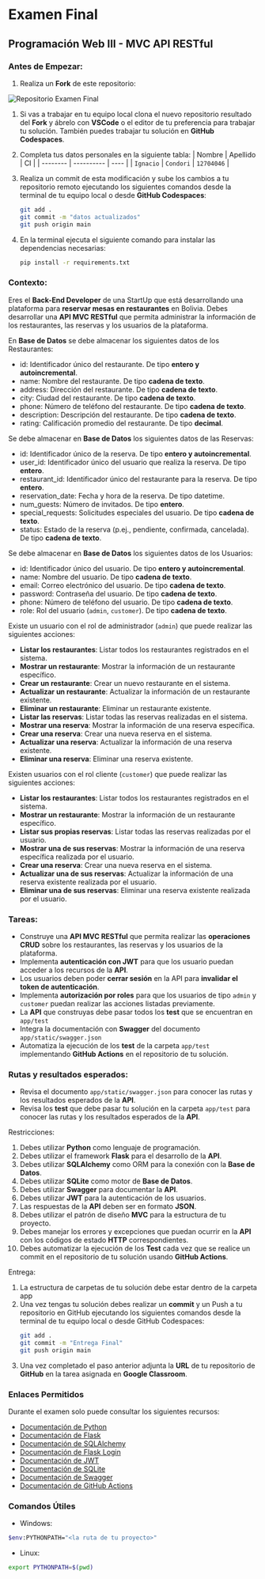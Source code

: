 # Examen Final

## Programación Web III - MVC API RESTful

### Antes de Empezar:

1. Realiza un **Fork** de este repositorio:

![Repositorio Examen Final](https://live.staticflickr.com/65535/53786372843_49b3358b74_z.jpg)

1. Si vas a trabajar en tu equipo local clona el nuevo repositorio resultado del **Fork** y ábrelo con **VSCode** o el editor de tu preferencia para trabajar tu solución. También puedes trabajar tu solución en **GitHub Codespaces**.

2. Completa tus datos personales en la siguiente tabla:
   | Nombre | Apellido | CI |
   | -------- | ---------- | ---- |
   | `Ignacio` | `Condori` | `12704046` |

3. Realiza un commit de esta modificación y sube los cambios a tu repositorio remoto ejecutando los siguientes comandos desde la terminal de tu equipo local o desde **GitHub Codespaces**:
   ```bash
   git add .
   git commit -m "datos actualizados"
   git push origin main
   ```
4. En la terminal ejecuta el siguiente comando para instalar las dependencias necesarias:
   ```bash
   pip install -r requirements.txt
   ```

### Contexto:

Eres el **Back-End Developer** de una StartUp que está desarrollando una plataforma para **reservar mesas en restaurantes** en Bolivia. Debes desarrollar una **API MVC RESTful** que permita administrar la información de los restaurantes, las reservas y los usuarios de la plataforma.

En **Base de Datos** se debe almacenar los siguientes datos de los Restaurantes:

- id: Identificador único del restaurante. De tipo **entero y autoincremental**.
- name: Nombre del restaurante. De tipo **cadena de texto**.
- address: Dirección del restaurante. De tipo **cadena de texto**.
- city: Ciudad del restaurante. De tipo **cadena de texto**.
- phone: Número de teléfono del restaurante. De tipo **cadena de texto**.
- description: Descripción del restaurante. De tipo **cadena de texto**.
- rating: Calificación promedio del restaurante. De tipo **decimal**.

Se debe almacenar en **Base de Datos** los siguientes datos de las Reservas:

- id: Identificador único de la reserva. De tipo **entero y autoincremental**.
- user_id: Identificador único del usuario que realiza la reserva. De tipo **entero**.
- restaurant_id: Identificador único del restaurante para la reserva. De tipo **entero**.
- reservation_date: Fecha y hora de la reserva. De tipo datetime.
- num_guests: Número de invitados. De tipo **entero**.
- special_requests: Solicitudes especiales del usuario. De tipo **cadena de texto**.
- status: Estado de la reserva (p.ej., pendiente, confirmada, cancelada). De tipo **cadena de texto**.

Se debe almacenar en **Base de Datos** los siguientes datos de los Usuarios:

- id: Identificador único del usuario. De tipo **entero y autoincremental**.
- name: Nombre del usuario. De tipo **cadena de texto**.
- email: Correo electrónico del usuario. De tipo **cadena de texto**.
- password: Contraseña del usuario. De tipo **cadena de texto**.
- phone: Número de teléfono del usuario. De tipo **cadena de texto**.
- role: Rol del usuario (`admin`, `customer`). De tipo **cadena de texto**.

Existe un usuario con el rol de administrador (`admin`) que puede realizar las siguientes acciones:

- **Listar los restaurantes**: Listar todos los restaurantes registrados en el sistema.
- **Mostrar un restaurante**: Mostrar la información de un restaurante específico.
- **Crear un restaurante**: Crear un nuevo restaurante en el sistema.
- **Actualizar un restaurante**: Actualizar la información de un restaurante existente.
- **Eliminar un restaurante**: Eliminar un restaurante existente.
- **Listar las reservas**: Listar todas las reservas realizadas en el sistema.
- **Mostrar una reserva**: Mostrar la información de una reserva específica.
- **Crear una reserva**: Crear una nueva reserva en el sistema.
- **Actualizar una reserva**: Actualizar la información de una reserva existente.
- **Eliminar una reserva**: Eliminar una reserva existente.

Existen usuarios con el rol cliente (`customer`) que puede realizar las siguientes acciones:

- **Listar los restaurantes**: Listar todos los restaurantes registrados en el sistema.
- **Mostrar un restaurante**: Mostrar la información de un restaurante específico.
- **Listar sus propias reservas**: Listar todas las reservas realizadas por el usuario.
- **Mostrar una de sus reservas**: Mostrar la información de una reserva específica realizada por el usuario.
- **Crear una reserva**: Crear una nueva reserva en el sistema.
- **Actualizar una de sus reservas**: Actualizar la información de una reserva existente realizada por el usuario.
- **Eliminar una de sus reservas**: Eliminar una reserva existente realizada por el usuario.

### Tareas:

- Construye una **API MVC RESTful** que permita realizar las **operaciones CRUD** sobre los restaurantes, las reservas y los usuarios de la plataforma.
- Implementa **autenticación con JWT** para que los usuario puedan acceder a los recursos de la **API**.
- Los usuarios deben poder **cerrar sesión** en la API para **invalidar el token de autenticación**.
- Implementa **autorización por roles** para que los usuarios de tipo `admin` y `customer` puedan realizar las acciones listadas previamente.
- La **API** que construyas debe pasar todos los **test** que se encuentran en `app/test`
- Integra la documentación con **Swagger** del documento `app/static/swagger.json`
- Automatiza la ejecución de los **test** de la carpeta `app/test` implementando **GitHub Actions** en el repositorio de tu solución.

### Rutas y resultados esperados:

- Revisa el documento `app/static/swagger.json` para conocer las rutas y los resultados esperados de la **API**.
- Revisa los **test** que debe pasar tu solución en la carpeta `app/test` para conocer las rutas y los resultados esperados de la **API**.

Restricciones:

1. Debes utilizar **Python** como lenguaje de programación.
2. Debes utilizar el framework **Flask** para el desarrollo de la **API**.
3. Debes utilizar **SQLAlchemy** como ORM para la conexión con la **Base de Datos**.
4. Debes utilizar **SQLite** como motor de **Base de Datos**.
5. Debes utilizar **Swagger** para documentar la **API**.
6. Debes utilizar **JWT** para la autenticación de los usuarios.
7. Las respuestas de la **API** deben ser en formato **JSON**.
8. Debes utilizar el patrón de diseño **MVC** para la estructura de tu proyecto.
9. Debes manejar los errores y excepciones que puedan ocurrir en la **API** con los códigos de estado **HTTP** correspondientes.
10. Debes automatizar la ejecución de los **Test** cada vez que se realice un commit en el repositorio de tu solución usando **GitHub Actions**.

Entrega:

1. La estructura de carpetas de tu solución debe estar dentro de la carpeta app
2. Una vez tengas tu solución debes realizar un **commit** y un Push a tu repositorio en GitHub ejecutando los siguientes comandos desde la terminal de tu equipo local o desde GitHub Codespaces:
   ```bash
   git add .
   git commit -m "Entrega Final"
   git push origin main
   ```
3. Una vez completado el paso anterior adjunta la **URL** de tu repositorio de **GitHub** en la tarea asignada en **Google Classroom**.

### Enlaces Permitidos

Durante el examen solo puede consultar los siguientes recursos:

- [Documentación de Python](https://docs.python.org/3/)
- [Documentación de Flask](https://flask.palletsprojects.com/en/2.0.x/)
- [Documentación de SQLAlchemy](https://flask-sqlalchemy.palletsprojects.com/en/3.1.x/)
- [Documentación de Flask Login](https://flask-login.readthedocs.io/en/latest/)
- [Documentación de JWT](https://flask-jwt-extended.readthedocs.io/en/stable/)
- [Documentación de SQLite](https://www.sqlite.org/docs.html)
- [Documentación de Swagger](https://swagger.io/docs/)
- [Documentación de GitHub Actions](https://docs.github.com/en/actions)

### Comandos Útiles

- Windows:

```bash
$env:PYTHONPATH="<la ruta de tu proyecto>"
```

- Linux:

```bash
export PYTHONPATH=$(pwd)
```
